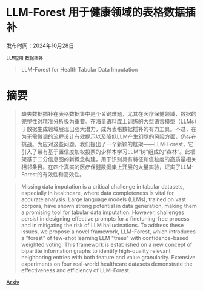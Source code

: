 # LLM-Forest 用于健康领域的表格数据插补

发布时间：2024年10月28日

`LLM应用` `数据插补`

> LLM-Forest for Health Tabular Data Imputation

# 摘要

> 缺失数据插补在表格数据集中是个关键难题，尤其在医疗保健领域，数据的完整性对精准分析极为重要。在海量语料库上训练的大型语言模型（LLMs）于数据生成领域展现出强大潜力，成为表格数据插补的有力工具。不过，在为无需微调的流程设计有效提示以及降低LLM产生幻觉的风险方面，仍存在挑战。为应对这些问题，我们提出了一个新颖的框架——LLM-Forest，它引入了带有基于置信度加权投票的少样本学习LLM“树”组成的“森林”。此框架基于二分信息图的新概念构建，用于识别具有特征和值粒度的高质量相关相邻条目。在四个真实的医疗保健数据集上开展的大量实验，证实了LLM-Forest的有效性和高效性。

> Missing data imputation is a critical challenge in tabular datasets, especially in healthcare, where data completeness is vital for accurate analysis. Large language models (LLMs), trained on vast corpora, have shown strong potential in data generation, making them a promising tool for tabular data imputation. However, challenges persist in designing effective prompts for a finetuning-free process and in mitigating the risk of LLM hallucinations. To address these issues, we propose a novel framework, LLM-Forest, which introduces a "forest" of few-shot learning LLM "trees" with confidence-based weighted voting. This framework is established on a new concept of bipartite information graphs to identify high-quality relevant neighboring entries with both feature and value granularity. Extensive experiments on four real-world healthcare datasets demonstrate the effectiveness and efficiency of LLM-Forest.

[Arxiv](https://arxiv.org/abs/2410.21520)